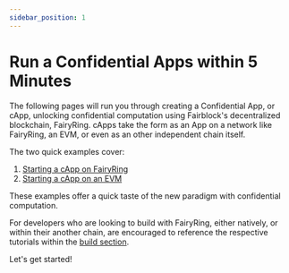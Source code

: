 ```yaml
---
sidebar_position: 1
---
```


# Run a Confidential Apps within 5 Minutes

The following pages will run you through creating a Confidential App, or cApp, unlocking confidential computation using Fairblock's decentralized blockchain, FairyRing. cApps take the form as an App on a network like FairyRing, an EVM, or even as an other independent chain itself.

The two quick examples cover:

1. [Starting a cApp on FairyRing](./fairyring_capp.md)
2. [Starting a cApp on an EVM](./evm_capp.md)

These examples offer a quick taste of the new paradigm with confidential computation.

For developers who are looking to build with FairyRing, either natively, or within their another chain, are encouraged to reference the respective tutorials within the [build section](../build/). 

Let's get started!